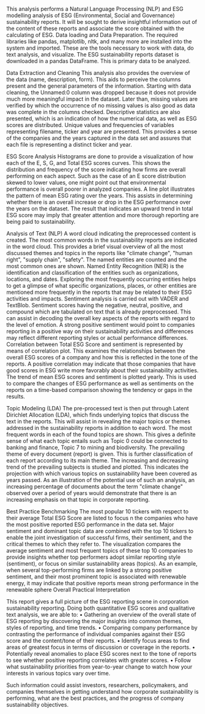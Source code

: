 This analysis performs a Natural Language Processing (NLP) and ESG modelling analysis of ESG (Environmental, Social and Governance) sustainability reports. It will be sought to derive insightful information out of the content of these reports and associate the score obtained with the calculating of ESG.
Data loading and Data Preparation. The required libraries like pandas, matplotlib, nltk, and many more are installed into the system and imported. These are the tools necessary to work with data, do text analysis, and visualize. The ESG sustainability reports dataset is downloaded in a pandas DataFrame. This is primary data to be analyzed.

Data Extraction and Cleaning
This analysis also provides the overview of the data (name, description, form). This aids to perceive the columns present and the general parameters of the information. Starting with data cleaning, the Unnamed:0 column was dropped because it does not provide much more meaningful impact in the dataset. Later than, missing values are verified by which the occurrence of no missing values is also good as data was complete in the columns checked.
Descriptive statistics are also presented, which is an indication of how the numerical data, as well as ESG scores are distributed. Unique values and frequencies of variables representing filename, ticker and year are presented. This provides a sense of the companies and the years captured in the data set and assures that each file is representing a distinct ticker and year.

ESG Score Analysis
Histograms are done to provide a visualization of how each of the E, S, G, and Total ESG scores curves. This shows the distribution and frequency of the score indicating how firms are overall performing on each aspect. Such as the case of an E score distribution skewed to lower values, one might point out that environmental performance is overall poorer in analyzed companies.
A line plot illustrates the pattern of mean ESG rating over the years. This assists in determining whether there is an overall increase or drop in the ESG performance over the years on the dataset. The result that indicates an upward trend in total ESG score may imply that greater attention and more thorough reporting are being paid to sustainability.

Analysis of Text (NLP)
A word cloud indicating the preprocessed content is created. The most common words in the sustainability reports are indicated in the word cloud. This provides a brief visual overview of all the most discussed themes and topics in the reports like "climate change", "human right", "supply chain", "safety". The named entities are counted and the most common ones are shown. Named Entity Recognition (NER) is the identification and classification of the entities such as organizations, locations, and dates. 
Exploring the most frequently occurring entities helps to get a glimpse of what specific organizations, places, or other entities are mentioned more frequently in the reports that may be related to their ESG activities and impacts. Sentiment analysis is carried out with VADER and TextBlob. Sentiment scores having the negative, neutral, positive, and compound which are tabulated on text that is already preprocessed. 
This can assist in decoding the overall key aspects of the reports with regard to the level of emotion. A strong positive sentiment would point to companies reporting in a positive way on their sustainability activities and differences may reflect different reporting styles or actual performance differences. Correlation between Total ESG Score and sentiment is represented by means of correlation plot. This examines the relationships between the overall ESG scores of a company and how this is reflected in the tone of the reports. A positive correlation may indicate that those companies that have good scores in ESG write more favorably about their sustainability activities.
The trend of mean ESG scores and sentiment is plotted yearly. This is used to compare the changes of ESG performance as well as sentiments on the reports on a time-based comparison showing the tendency or gaps in the results.

Topic Modeling (LDA)
The pre-processed text is then put through Latent Dirichlet Allocation (LDA), which finds underlying topics that discuss the text in the reports. This will assist in revealing the major topics or themes addressed in the sustainability reports in addition to each word. The most frequent words in each of the found topics are shown. This gives a definite sense of what each topic entails such as Topic 0 could be connected to banking and finance, Topic 7 to mining and biodiversity. The prevailing theme of every document (report) is given. This is further classification of each report according to its main theme.
The increasing and decreasing trend of the prevailing subjects is studied and plotted. This indicates the projection with which various topics on sustainability have been covered as years passed. As an illustration of the potential use of such an analysis, an increasing percentage of documents about the term "climate change" observed over a period of years would demonstrate that there is an increasing emphasis on that topic in corporate reporting.

Best Practice Benchmarking
The most popular 10 tickers with respect to their average Total ESG Score are listed to focus n the companies who have the most positive reported ESG performance in the data set. Major sentiment and dominant topic data are combined with the top 10 tickers to enable the joint investigation of successful firms, their sentiment, and the critical themes to which they refer to. The visualization compares the average sentiment and most frequent topics of these top 10 companies to provide insights whether top performers adopt similar reporting style (sentiment), or focus on similar sustainability areas (topics). As an example, when several top-performing firms are linked by a strong positive sentiment, and their most prominent topic is associated with renewable energy, it may indicate that positive reports mean strong performance in the renewable sphere
Overall Practical Interpretation

This report gives a full picture of the ESG reporting scene in corporation sustainability reporting. Doing both quantitative ESG scores and qualitative text analysis, we are able to:
•	Gathering an overview of the overall state of ESG reporting by discovering the major insights into common themes, styles of reporting, and time trends.
•	Comparing company performance by contrasting the performance of individual companies against their ESG score and the content/tone of their reports.
•	Identify focus areas to find areas of greatest focus in terms of discussion or coverage in the reports.
•	Potentially reveal anomalies to place ESG scores next to the tone of reports to see whether positive reporting correlates with greater scores.
•	Follow what sustainability priorities from year-to-year change to watch how your interests in various topics vary over time.

Such information could assist investors, researchers, policymakers, and companies themselves in getting understand how corporate sustainability is performing, what are the best practices, and the progress of company sustainability objectives.
